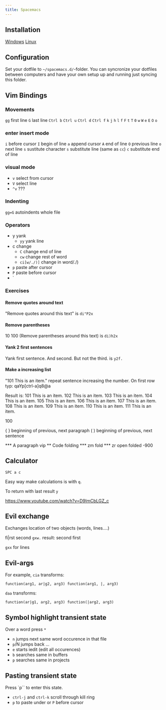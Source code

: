 ```yaml
---
title: Spacemacs
---
```


## Installation

[Windows](https://www.youtube.com/watch?v=uaoN1rLfP00)
[Linux](https://www.youtube.com/watch?v=xFp9Jahs8Ng)

## Configuration

Set your dotfile to `~/spacemacs.d/`-folder. You can syncronize your dotfiles between computers and have your own setup up and running just syncing this folder.




## Vim Bindings

### Movements

`gg` first line
`G` last line
`Ctrl b` `Ctrl u` `Ctrl d` `Ctrl f` 
`k`
`j`
`h`
`l`
`f`
`F`
`t`
`T`
`0`
`w`
`W`
`e`
`E`
`O`
`o`


### enter insert mode

`i` before cursor
`I` begin of line
`a` append cursor
`A` end of line
`O` previous line
`o` next line
`s` sustitute character
`s` substitute line (same as `cc`)
`c` substitute end of line

### visual mode

* `v` select from cursor
* `V` select line
* `^v` ???

### Indenting

`gg=G` autoindents whole file

### Operators

* y yank
    * `yy` yank line
* c change
    * `C` change end of line
    * `cw` change rest of word
    * `ci[w/./)]` change in word/./)
* `p` paste after cursor
* `P` paste before cursor
* `



### Exercises

#### Remove quotes around text

"Remove quotes around this text" is `di"P2x`

#### Remove parentheses 

10
100
(Remove parentheses around this text) is `di)h2x`

#### Yank 2 first sentences

Yank first sentence. And second. But not the third. is `y2f.`

#### Make a increasing list

"101 This is an item." repeat sentence increasing the number.
On first row typ: qaYp[ctrl-a]q8@a

Result is:
101 This is an item.
102 This is an item.
103 This is an item.
104 This is an item.
105 This is an item.
106 This is an item.
107 This is an item.
108 This is an item.
109 This is an item.
110 This is an item.
111 This is an item.

100

{  }	beginning of previous, next paragraph
( )	beginning of previous, next sentence

*** A paragraph vip
** Code folding
*** zm fold
*** zr open folded
-900

## Calculator

`SPC a c` 

Easy way make calculations is with `q`.

To return with last result `y`

https://www.youtube.com/watch?v=D9lmCbLGZ_c


## Evil exchange

Exchanges location of two objects (words, lines....)

fi|rst second
`gxw.`
result: second first

`gxx` for lines

## Evil-args

For example, `cia` transforms:

`function(arg1, ar|g2, arg3)
function(arg1, |, arg3)`

`daa` transforms:

`function(ar|g1, arg2, arg3)
function(|arg2, arg3)`

## Symbol highlight transient state

Over a word press `*`

* `n` jumps next same word occurence in that file
* `p`/N jumps back ...
* `e` starts iedit (edit all occurences)
* `b` searches same in buffers
* `p` searches same in projects

## Pasting transient state

Press `p`` to enter this state.

* `ctrl-j` and `ctrl-k` scroll through kill ring
* `p` to paste under or `P` before cursor
